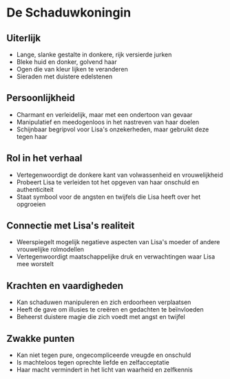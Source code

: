 # De Schaduwkoningin


## Uiterlijk
- Lange, slanke gestalte in donkere, rijk versierde jurken
- Bleke huid en donker, golvend haar
- Ogen die van kleur lijken te veranderen
- Sieraden met duistere edelstenen

## Persoonlijkheid
- Charmant en verleidelijk, maar met een ondertoon van gevaar
- Manipulatief en meedogenloos in het nastreven van haar doelen
- Schijnbaar begripvol voor Lisa's onzekerheden, maar gebruikt deze tegen haar

## Rol in het verhaal
- Vertegenwoordigt de donkere kant van volwassenheid en vrouwelijkheid
- Probeert Lisa te verleiden tot het opgeven van haar onschuld en authenticiteit
- Staat symbool voor de angsten en twijfels die Lisa heeft over het opgroeien

## Connectie met Lisa's realiteit
- Weerspiegelt mogelijk negatieve aspecten van Lisa's moeder of andere vrouwelijke rolmodellen
- Vertegenwoordigt maatschappelijke druk en verwachtingen waar Lisa mee worstelt

## Krachten en vaardigheden
- Kan schaduwen manipuleren en zich erdoorheen verplaatsen
- Heeft de gave om illusies te creëren en gedachten te beïnvloeden
- Beheerst duistere magie die zich voedt met angst en twijfel

## Zwakke punten
- Kan niet tegen pure, ongecompliceerde vreugde en onschuld
- Is machteloos tegen oprechte liefde en zelfacceptatie
- Haar macht vermindert in het licht van waarheid en zelfkennis
